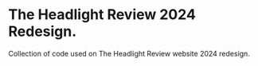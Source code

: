 # The Headlight Review 2024 Redesign.
Collection of code used on The Headlight Review website 2024 redesign.
